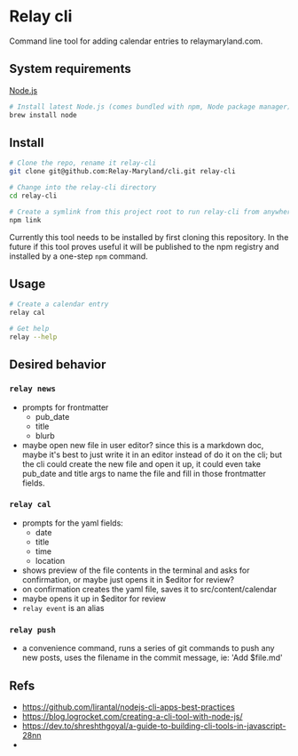 # Relay cli

Command line tool for adding calendar entries to relaymaryland.com.

## System requirements

[Node.js](https://nodejs.org)

```sh
# Install latest Node.js (comes bundled with npm, Node package manager)
brew install node
```

## Install

```sh
# Clone the repo, rename it relay-cli
git clone git@github.com:Relay-Maryland/cli.git relay-cli

# Change into the relay-cli directory
cd relay-cli

# Create a symlink from this project root to run relay-cli from anywhere in the terminal
npm link
```

Currently this tool needs to be installed by first cloning this repository. In the future if this tool proves useful it will be published to the npm registry and installed by a one-step `npm` command.

## Usage

```sh
# Create a calendar entry
relay cal

# Get help
relay --help
```

## Desired behavior

### `relay news`

- prompts for frontmatter
  - pub_date
  - title
  - blurb
- maybe open new file in user editor? since this is a markdown doc, maybe it's best to just write it in an editor instead of do it on the cli; but the cli could create the new file and open it up, it could even take pub_date and title args to name the file and fill in those frontmatter fields.

### `relay cal`

- prompts for the yaml fields:
  - date
  - title
  - time
  - location
- shows preview of the file contents in the terminal and asks for confirmation, or maybe just opens it in $editor for review?
- on confirmation creates the yaml file, saves it to src/content/calendar
- maybe opens it up in $editor for review
- `relay event` is an alias

### `relay push`

- a convenience command, runs a series of git commands to push any new posts, uses the filename in the commit message, ie: 'Add $file.md'

## Refs

- https://github.com/lirantal/nodejs-cli-apps-best-practices
- https://blog.logrocket.com/creating-a-cli-tool-with-node-js/
- https://dev.to/shreshthgoyal/a-guide-to-building-cli-tools-in-javascript-28nn
-
